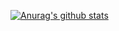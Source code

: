 [![Anurag's github stats](https://github-readme-stats.vercel.app/api?username=raulmllorente)](https://github.com/anuraghazra/github-readme-stats&show_icons=true&theme=radical)
